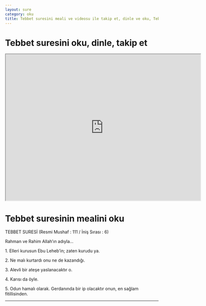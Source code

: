 ```yaml
---
layout: sure
category: oku
title: Tebbet suresini meali ve videosu ile takip et, dinle ve oku, Tebbet dinle, Tebbet meali.
---
```


<div class="container">
  <div class="row">
    <div class="col-lg-12">
      <h1>Tebbet suresini oku, dinle, takip et</h1>
      <div class="div-youtube-embed">
        <iframe width="640" height="480" src="https://www.youtube.com/embed/http://">frameborder="0" allowfullscreen></iframe>
      </div>
    </div>
  </div>

  <div class="row">
    <div class="col-lg-12">
      <h1>Tebbet suresinin mealini oku</h1>
      <div><p></p><p></p><p>TEBBET SURESİ (Resmi Mushaf : 111 / İniş Sırası : 6)</p><p>Rahman ve Rahim Allah’ın adıyla…</p><p></p><p></p><p>1. Elleri kurusun Ebu Leheb’in; zaten kurudu ya.</p><p></p><p></p><p>2. Ne malı kurtardı onu ne de kazandığı.</p><p></p><p></p><p>3. Alevli bir ateşe yaslanacaktır o.</p><p></p><p></p><p>4. Karısı da öyle.</p><p></p><p></p><p>5. Odun hamalı olarak. Gerdanında bir ip olacaktır onun, en sağlam fitillisinden.</p><p></p><p></p></div>
    </div>
  </div>
</div>
<hr />